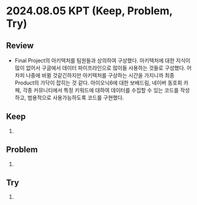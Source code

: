 2024.08.05     KPT (Keep, Problem, Try)
========================================

Review
-----
* Final Project의 아키텍처를 팀원들과 상의하여 구상했다. 아키텍처에 대한 지식이 많이 없어서 구글에서 데이터 파이프라인으로 많이들 사용하는 것들로 구성했다. 어차피 나중에 바뀔 것같긴하지만 아키텍처를 구상하는 시간을 가지니까 최종 Product의 가닥이 잡히는 것 같다. 아이오닉6에 대한 보배드림, 네이버 동호회 카페, 각종 커뮤니티에서 특정 키워드에 대하여 데이터를 수집할 수 있는 코드를 작성하고, 범용적으로 사용가능하도록 코드를 구현했다.

Keep
----
1. 

Problem
-------
1. 

Try
---
1. 